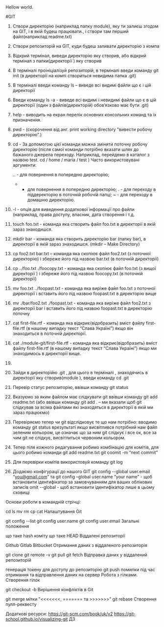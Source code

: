 Hellow world.

#GIT
1)	Створи директорію (наприклад папку module), яку ти залиєш згодом на GIT, і в якій будеш працювати., і створи там перший файл(наприклад readme.txt)
2)	Створи репозиторій на GIT, куди будеш заливати директорію з компа
3)	Відкрий термінал, виведи директорію яку створив, або відкрий термінал з папки(директорії ) яку створив
4)	В терміналі проініціалізуй репозиторій, в терміналі введи команду git init  (в директорії на компі створиться невидима папка .git)
5)	В терміналі введи команду ls – виведе всі видимі файли що є і цій директорії
6)	Введи команду ls -a   - виведе всі видимі і невидимі файли що є в цій директорії (один з файлів(директорій) обов’язково має бути .git)
7)	help - виводить на екран перелік основних консольних команд та їх призначення.
8)	pwd - (скорочення від анг. print working directory "вивести робочу директорію".)
9)	cd - За допомогою цієї команди можна змінити поточну робочу директорію
(після самої команди потрібно вказати шлях до бажаного джерела переходу.
Наприклад, перейдемо в каталог з назвою test.  cd / home / maria / test    )
Часто використовувані аргументи:

     ..    - для повернення в попередню директорію;
     -    - для повернення в попередню директорію;
     .    - для переходу в піддеректорію в поточній робочій папці;
     ~   - для переходу в домашню директорію.

8)	-l   -  опція для виведення додаткової інформації про файли (наприклад, права доступу, власник, дата створення і т.д.
9)	touch foo.txt  - команда яка створить файл foo.txt  в директорії  в якій зараз знаходишся.
10)	mkdir bar  - команда яка створить директорію bar (папку bar), в директорії в якій зараз знаходишся. (mkdir – Make Directory)
11)	cp foo2.txt bar.txt  – команда яка скопіює файл foo2.txt (з поточної директорію) і збереже його під назвою bar.txt (в поточній директорії)
12)	cp ../foo.txt ./foocopy.txt  -  команда яка скопіює файл foo.txt (з вищої директорії ) і збереже його під назвою foocopy.txt (в поточній директорії) 
13)	mv foo.txt ../foopast.txt  -  команда яка виріже файл foo.txt з поточної директорії і вставить його під  назвою foopast.txt  в директорію вище
14)	mv ./bar/foo2.txt ./foopast.txt  - команда яка виріже файл foo2.txt з директорії  bar  і вставить його під назвою foopast.txt  в директорію поточну
15)	cat first-file.rtf  - команда яка відкриє(відобразить)  вміст файлу first-file.rtf  (в нашому випадку текст “Слава Україні”) якщо він знаходиться в поточній директорії.
16)	cat ./module-git/first-file.rtf   - команда яка відкриє(відобразить)  вміст файлу first-file.rtf  (в нашому  випадку текст “Слава Україні”) якщо ми знаходимось в директорії вище.
17)	
18)	Зайди в директорійю  .git ,  для цього в терміналі , знаходячись в директорії яку створив(module ),  введи команду cd .git
19)	Перевір статус репозиторію, ввівши команду  git status
20)	Вказуємо за яким файлом має слідкувати git ввівши команду git add readme.txt   (або ввівши команду git add .  – ми вказали щоб git слідкував за всіма файлами які знаходяться в директорії в якій ми зараз працюємо)
21)	 Перевіряємо тепер чи git відслідковує те що нам потрібно: вводимо команду git status врезультаті якщо висвітлився потрібний нам файл зеленим кольором, це означає що за ним git слідкує і все ок, все за чим git не слідкує, висвітлиться червоним кольором.
22)	Тепер піля кожного редагування робимо комбінацію для комітів, для цього робимо команди
git add readme.txt 
git coomit -m “next commit”  
12)	 Для перевірки комітів використовуй команду git log
13)	 Додаємо конфігурації до нашого GIT git config --global user.email “you@gmail.com”  та  git config –global user.name “your name”  - щоб встановити ідентифікатор за замовчуванням для ваших облікових записів  omit --global  - щоб встановити ідентифікатор лише в цьому сховищі

Основи роботи в командній стрічці:

cd
ls
mv
rm
cp
cat
Налаштування Git

git config --list
git config user.name
git config user.email
Загальні положення

що таке hash коміту
що таке HEAD
Віддалені репозиторії

Github
Gitlab
Bitbucket
Отримання даних з віддаленого репозиторія

git clone
git remote -v
git pull
git fetch
Відправка даних у віддалений репозиторій

генерація токену для доступу до репозиторію
git push
помилки під час отримання та відправлення даних на сервер
Робота з гілками. Створення гілок

git checkout -b <branch-name>
Вирішення конфліктів в Git

git merge
мітки "<<<<<<<, ======= та >>>>>>>"
git rebase
Cтворення пулл-реквесту

Додаткові ресурси:
https://git-scm.com/book/uk/v2
https://git-school.github.io/visualizing-git
ДЗ
 


